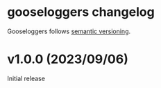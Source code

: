 # gooseloggers changelog

Gooseloggers follows [semantic versioning](https://semver.org).

# v1.0.0 (2023/09/06)

Initial release
